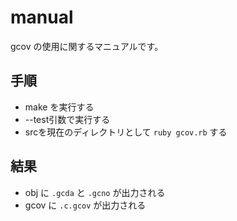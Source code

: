 # manual
gcov の使用に関するマニュアルです。

## 手順
- make を実行する
- --test引数で実行する
- srcを現在のディレクトリとして `ruby gcov.rb` する

## 結果
- obj に `.gcda` と `.gcno` が出力される
- gcov に `.c.gcov` が出力される